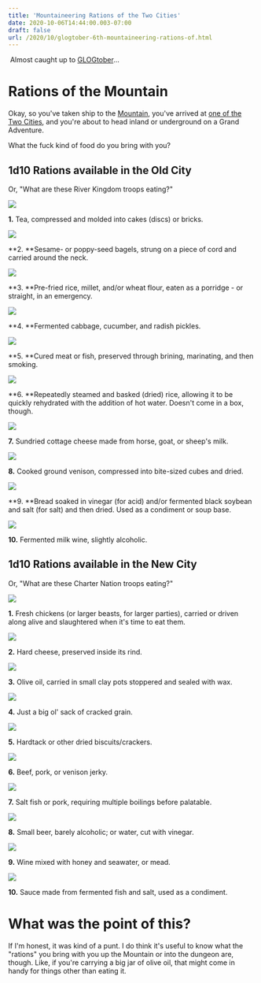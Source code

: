 ```yaml
---
title: 'Mountaineering Rations of the Two Cities'
date: 2020-10-06T14:44:00.003-07:00
draft: false
url: /2020/10/glogtober-6th-mountaineering-rations-of.html
---
```


 Almost caught up to [GLOGtober](https://sunderedshillings.blogspot.com/2020/09/glogtober.html)...

Rations of the Mountain
=======================

Okay, so you've taken ship to the [Mountain](https://madqueenscourt.blogspot.com/2020/10/glogtober-5th-mountain-topography.html), you've arrived at [one of the Two Cities](https://madqueenscourt.blogspot.com/2020/06/mountain-tale-of-two-citiesit-takes.html), and you're about to head inland or underground on a Grand Adventure.

What the fuck kind of food do you bring with you?

1d10 Rations available in the Old City
--------------------------------------

Or, "What are these River Kingdom troops eating?"

[![](https://1.bp.blogspot.com/-qOzu5H2w2uk/X3490NzsEpI/AAAAAAAAqJ0/Ht7VM3id4Ksvn9iXoo9yqZaFuX7fCaqWwCLcBGAsYHQ/s320/unnamed%2B%25281%2529.jpg)](https://1.bp.blogspot.com/-qOzu5H2w2uk/X3490NzsEpI/AAAAAAAAqJ0/Ht7VM3id4Ksvn9iXoo9yqZaFuX7fCaqWwCLcBGAsYHQ/s512/unnamed%2B%25281%2529.jpg)

**1\.** Tea, compressed and molded into cakes (discs) or bricks.

[![](https://1.bp.blogspot.com/-lnnb8kuJzp0/X34-SRfZ7LI/AAAAAAAAqKE/Tl8lSgmUadYwp4HbsGN7nzPck9_f9ecEACLcBGAsYHQ/s320/top-view-poppy-seed-bagels-with-string_23-2148695542.jpg)](https://1.bp.blogspot.com/-lnnb8kuJzp0/X34-SRfZ7LI/AAAAAAAAqKE/Tl8lSgmUadYwp4HbsGN7nzPck9_f9ecEACLcBGAsYHQ/s626/top-view-poppy-seed-bagels-with-string_23-2148695542.jpg)

**2. **Sesame- or poppy-seed bagels, strung on a piece of cord and carried around the neck.

[![](https://1.bp.blogspot.com/-6DLdsr3ZCM0/X34-YBLhBNI/AAAAAAAAqKI/SFNKoIZY_6ssel7NQStO_Frt9QZ8JA9EwCLcBGAsYHQ/s320/2165137-429d62249d60ba26.jpg)](https://1.bp.blogspot.com/-6DLdsr3ZCM0/X34-YBLhBNI/AAAAAAAAqKI/SFNKoIZY_6ssel7NQStO_Frt9QZ8JA9EwCLcBGAsYHQ/s484/2165137-429d62249d60ba26.jpg)

**3. **Pre-fried rice, millet, and/or wheat flour, eaten as a porridge - or straight, in an emergency.

[![](https://1.bp.blogspot.com/-Yk_CnZJ-BsM/X34_RGjYYGI/AAAAAAAAqKY/HsNNyGd-MVk0RnCbwtBOTE0I_onDJy1pgCLcBGAsYHQ/s320/pickled-green-chinese-cabbage-dish_28549-127.jpg)](https://1.bp.blogspot.com/-Yk_CnZJ-BsM/X34_RGjYYGI/AAAAAAAAqKY/HsNNyGd-MVk0RnCbwtBOTE0I_onDJy1pgCLcBGAsYHQ/s626/pickled-green-chinese-cabbage-dish_28549-127.jpg)

**4. **Fermented cabbage, cucumber, and radish pickles.

[![](https://1.bp.blogspot.com/-0fossZOaGVE/X34_i07Bo7I/AAAAAAAAqKg/Xyx5KRaQO702bHpuw5YNqTd2Ygx0BQ6igCLcBGAsYHQ/s320/Chinese-bacon.jpg)](https://1.bp.blogspot.com/-0fossZOaGVE/X34_i07Bo7I/AAAAAAAAqKg/Xyx5KRaQO702bHpuw5YNqTd2Ygx0BQ6igCLcBGAsYHQ/s650/Chinese-bacon.jpg)

**5. **Cured meat or fish, preserved through brining, marinating, and then smoking.

[![](https://1.bp.blogspot.com/-4zypQZeGpxc/X34_oOHJkfI/AAAAAAAAqKk/_4FtyOecHaIOofzbybnQRLli_aECKwSTwCLcBGAsYHQ/s320/6000199440950.jpg)](https://1.bp.blogspot.com/-4zypQZeGpxc/X34_oOHJkfI/AAAAAAAAqKk/_4FtyOecHaIOofzbybnQRLli_aECKwSTwCLcBGAsYHQ/s460/6000199440950.jpg)

**6. **Repeatedly steamed and basked (dried) rice, allowing it to be quickly rehydrated with the addition of hot water. Doesn't come in a box, though.

[![](https://1.bp.blogspot.com/-6NByYdXJGpY/X35CK75lAKI/AAAAAAAAqLM/KdXIrdYQRtE5MAhMPKspCxTTsvVezgGcQCLcBGAsYHQ/s320/Aaruul_-_Arkhangai_%25282018%2529.jpg)](https://1.bp.blogspot.com/-6NByYdXJGpY/X35CK75lAKI/AAAAAAAAqLM/KdXIrdYQRtE5MAhMPKspCxTTsvVezgGcQCLcBGAsYHQ/s2048/Aaruul_-_Arkhangai_%25282018%2529.jpg)

**7.** Sundried cottage cheese made from horse, goat, or sheep's milk.

[![](https://1.bp.blogspot.com/-G75cTDEHpa0/X35AW61ZBcI/AAAAAAAAqK0/N6V19I7hyk4olJV_m7vUOnDjdqtdW8KxACLcBGAsYHQ/s320/dehydrating-meatloaf.jpg)](https://1.bp.blogspot.com/-G75cTDEHpa0/X35AW61ZBcI/AAAAAAAAqK0/N6V19I7hyk4olJV_m7vUOnDjdqtdW8KxACLcBGAsYHQ/s500/dehydrating-meatloaf.jpg)

**8.** Cooked ground venison, compressed into bite-sized cubes and dried.

[![](https://1.bp.blogspot.com/-f9hIe3LqXbo/X35AswG3d-I/AAAAAAAAqLA/cVDov5XfIOERnsb3cOFwpsJhECjNQ97_wCLcBGAsYHQ/s320/main-qimg-ece61921d0b71060d51a48be3419dbee.jpg)](https://1.bp.blogspot.com/-f9hIe3LqXbo/X35AswG3d-I/AAAAAAAAqLA/cVDov5XfIOERnsb3cOFwpsJhECjNQ97_wCLcBGAsYHQ/s600/main-qimg-ece61921d0b71060d51a48be3419dbee.jpg)

**9. **Bread soaked in vinegar (for acid) and/or fermented black soybean and salt (for salt) and then dried. Used as a condiment or soup base.

[![](https://1.bp.blogspot.com/-yR9GPwDe3Ig/X35CitwCmHI/AAAAAAAAqLU/NWRDdMtAjW8zcOW0xuNLdOZzgo2hzAQ_QCLcBGAsYHQ/s320/mongolian_traditional_food_and_beverage-photo1.jpg)](https://1.bp.blogspot.com/-yR9GPwDe3Ig/X35CitwCmHI/AAAAAAAAqLU/NWRDdMtAjW8zcOW0xuNLdOZzgo2hzAQ_QCLcBGAsYHQ/s773/mongolian_traditional_food_and_beverage-photo1.jpg)

**10.** Fermented milk wine, slightly alcoholic.

1d10 Rations available in the New City
--------------------------------------

Or, "What are these Charter Nation troops eating?"

[![](https://1.bp.blogspot.com/-jH4pc98RKc8/X35JMb5Rn2I/AAAAAAAAqLg/SsVWYrzuu3EBb9V9N7wZhS8jhZgnZaqggCLcBGAsYHQ/s320/rooster-and-chicken-650x325.jpg)](https://1.bp.blogspot.com/-jH4pc98RKc8/X35JMb5Rn2I/AAAAAAAAqLg/SsVWYrzuu3EBb9V9N7wZhS8jhZgnZaqggCLcBGAsYHQ/s650/rooster-and-chicken-650x325.jpg)

**1.** Fresh chickens (or larger beasts, for larger parties), carried or driven along alive and slaughtered when it's time to eat them.

[![](https://1.bp.blogspot.com/-eBGf2VgXoeY/X35JP9183WI/AAAAAAAAqLk/hlL5_UcwZQAizQvgEe5zVGoYOX8j8DoLwCLcBGAsYHQ/s320/8484524-genuine-whole-cheese-from-italy-craft-italian-food.jpg)](https://1.bp.blogspot.com/-eBGf2VgXoeY/X35JP9183WI/AAAAAAAAqLk/hlL5_UcwZQAizQvgEe5zVGoYOX8j8DoLwCLcBGAsYHQ/s1200/8484524-genuine-whole-cheese-from-italy-craft-italian-food.jpg)

**2.** Hard cheese, preserved inside its rind.

[![](https://1.bp.blogspot.com/-VzQK99xNPzY/X35JTLkAUAI/AAAAAAAAqLo/KXnl_c4shGQ24O1VImjInI9wCKNaGAOMwCLcBGAsYHQ/s320/IMG_20180708_0001_grande.jpg)](https://1.bp.blogspot.com/-VzQK99xNPzY/X35JTLkAUAI/AAAAAAAAqLo/KXnl_c4shGQ24O1VImjInI9wCKNaGAOMwCLcBGAsYHQ/s600/IMG_20180708_0001_grande.jpg)

**3\.** Olive oil, carried in small clay pots stoppered and sealed with wax.

[![](https://1.bp.blogspot.com/-IjNpJ-z6GEA/X35JW_dFzkI/AAAAAAAAqLs/lYBvFUAeDqs9249cTbJCfHLRh597Xtn5QCLcBGAsYHQ/s320/147-organic-chopped-rye-for-pumpernickel-flour_2-4.jpg)](https://1.bp.blogspot.com/-IjNpJ-z6GEA/X35JW_dFzkI/AAAAAAAAqLs/lYBvFUAeDqs9249cTbJCfHLRh597Xtn5QCLcBGAsYHQ/s800/147-organic-chopped-rye-for-pumpernickel-flour_2-4.jpg)

**4.** Just a big ol' sack of cracked grain.

[![](https://1.bp.blogspot.com/-xNMtHxe1EKA/X35JaELTVNI/AAAAAAAAqLw/ljlqwLe7aYw2kq2oaV1vB11A5olvz2e5ACLcBGAsYHQ/s320/completed-hardtack-fi-min.jpg)](https://1.bp.blogspot.com/-xNMtHxe1EKA/X35JaELTVNI/AAAAAAAAqLw/ljlqwLe7aYw2kq2oaV1vB11A5olvz2e5ACLcBGAsYHQ/s800/completed-hardtack-fi-min.jpg)

**5.** Hardtack or other dried biscuits/crackers.

[![](https://1.bp.blogspot.com/-hz_nVdYkUEw/X35JdTNmgrI/AAAAAAAAqL4/IqZn3XJRcZADM0UFw_bSF1M88ArrjRFzACLcBGAsYHQ/s320/beef-jerky-recipe.jpg)](https://1.bp.blogspot.com/-hz_nVdYkUEw/X35JdTNmgrI/AAAAAAAAqL4/IqZn3XJRcZADM0UFw_bSF1M88ArrjRFzACLcBGAsYHQ/s628/beef-jerky-recipe.jpg)

**6.** Beef, pork, or venison jerky.

[![](https://1.bp.blogspot.com/-B_ocv_vOfIk/X35Mz6qiQ4I/AAAAAAAAqMQ/rNoRYm23p3MsZXVVvvwZ6sdhVPOqBIU7ACLcBGAsYHQ/s320/BoomersMeatballsSaltCodandRomane-16.jpg)](https://1.bp.blogspot.com/-B_ocv_vOfIk/X35Mz6qiQ4I/AAAAAAAAqMQ/rNoRYm23p3MsZXVVvvwZ6sdhVPOqBIU7ACLcBGAsYHQ/s640/BoomersMeatballsSaltCodandRomane-16.jpg)

**7.** Salt fish or pork, requiring multiple boilings before palatable.

[![](https://1.bp.blogspot.com/-clQ6CDw4o8w/X35M-fBSclI/AAAAAAAAqMU/Zq9pvYEAk3cr7q0BpoaHVXW0owOhbyDdwCLcBGAsYHQ/s0/king-gambrinus-small.jpg)](https://1.bp.blogspot.com/-clQ6CDw4o8w/X35M-fBSclI/AAAAAAAAqMU/Zq9pvYEAk3cr7q0BpoaHVXW0owOhbyDdwCLcBGAsYHQ/s300/king-gambrinus-small.jpg)

**8.** Small beer, barely alcoholic; or water, cut with vinegar.

[![](https://1.bp.blogspot.com/-do8Z_-oCHK8/X35Nq4XNb7I/AAAAAAAAqMg/yxcbEPVAxaUtQsEVSGQ5xUub1n6yKVItQCLcBGAsYHQ/s320/magnus-bookxiii-ocr-9.jpg)](https://1.bp.blogspot.com/-do8Z_-oCHK8/X35Nq4XNb7I/AAAAAAAAqMg/yxcbEPVAxaUtQsEVSGQ5xUub1n6yKVItQCLcBGAsYHQ/s676/magnus-bookxiii-ocr-9.jpg)

**9.** Wine mixed with honey and seawater, or mead.

[![](https://1.bp.blogspot.com/-2h-U7ZT5GVU/X35N3nPPJOI/AAAAAAAAqMk/MNZF4HjucnoDwN3c9eab9IXWIAYvn9y5wCLcBGAsYHQ/s320/19933010.jpg)](https://1.bp.blogspot.com/-2h-U7ZT5GVU/X35N3nPPJOI/AAAAAAAAqMk/MNZF4HjucnoDwN3c9eab9IXWIAYvn9y5wCLcBGAsYHQ/s575/19933010.jpg)

**10.** Sauce made from fermented fish and salt, used as a condiment.

What was the point of this?
===========================

If I'm honest, it was kind of a punt. I do think it's useful to know what the "rations" you bring with you up the Mountain or into the dungeon are, though. Like, if you're carrying a big jar of olive oil, that might come in handy for things other than eating it.